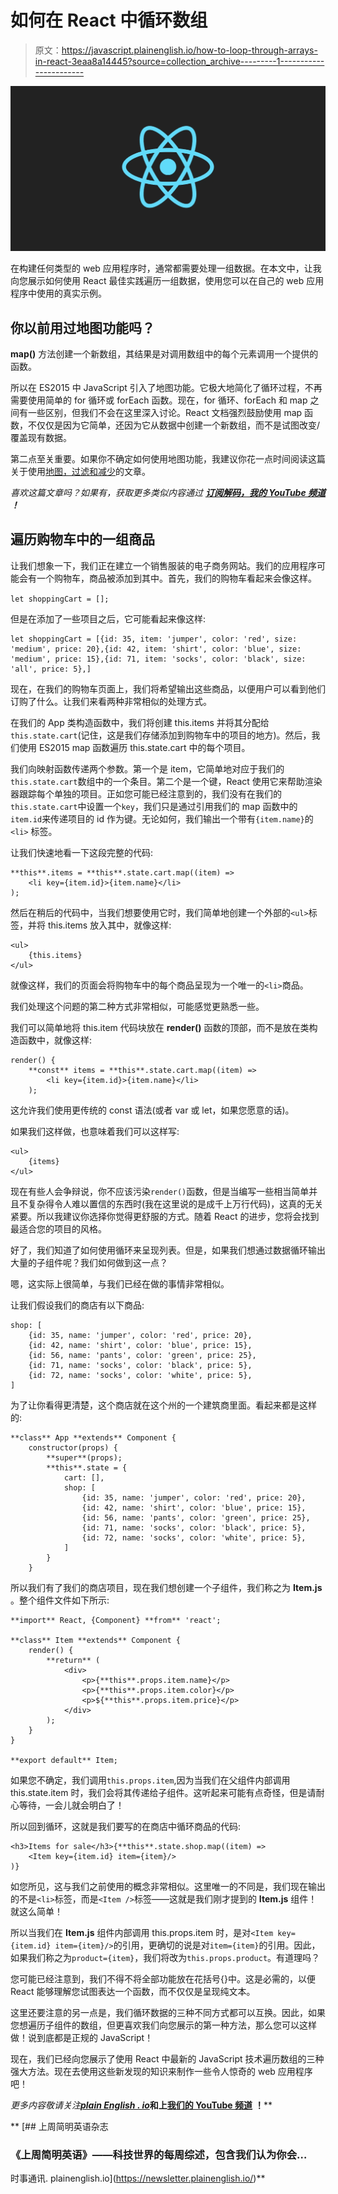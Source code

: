 # 如何在 React 中循环数组

> 原文：<https://javascript.plainenglish.io/how-to-loop-through-arrays-in-react-3eaa8a14445?source=collection_archive---------1----------------------->

![](img/8933e4fa3854e49902a096a7f2866351.png)

在构建任何类型的 web 应用程序时，通常都需要处理一组数据。在本文中，让我向您展示如何使用 React 最佳实践遍历一组数据，使用您可以在自己的 web 应用程序中使用的真实示例。

## 你以前用过地图功能吗？

**map()** 方法创建一个新数组，其结果是对调用数组中的每个元素调用一个提供的函数。

所以在 ES2015 中 JavaScript 引入了地图功能。它极大地简化了循环过程，不再需要使用简单的 for 循环或 forEach 函数。现在，for 循环、forEach 和 map 之间有一些区别，但我们不会在这里深入讨论。React 文档强烈鼓励使用 map 函数，不仅仅是因为它简单，还因为它从数据中创建一个新数组，而不是试图改变/覆盖现有数据。

第二点至关重要。如果你不确定如何使用地图功能，我建议你花一点时间阅读这篇关于使用[地图，过滤和减少](https://medium.com/javascript-in-plain-english/learn-how-to-use-map-filter-and-reduce-in-5-minutes-fbf5c5540b2f)的文章。

*喜欢这篇文章吗？如果有，获取更多类似内容通过* [***订阅解码，我的 YouTube 频道***](https://www.youtube.com/channel/UCtipWUghju290NWcn8jhyAw) ***！***

## 遍历购物车中的一组商品

让我们想象一下，我们正在建立一个销售服装的电子商务网站。我们的应用程序可能会有一个购物车，商品被添加到其中。首先，我们的购物车看起来会像这样。

`let shoppingCart = [];`

但是在添加了一些项目之后，它可能看起来像这样:

```
let shoppingCart = [{id: 35, item: 'jumper', color: 'red', size: 'medium', price: 20},{id: 42, item: 'shirt', color: 'blue', size: 'medium', price: 15},{id: 71, item: 'socks', color: 'black', size: 'all', price: 5},]
```

现在，在我们的购物车页面上，我们将希望输出这些商品，以便用户可以看到他们订购了什么。让我们来看两种非常相似的处理方式。

在我们的 App 类构造函数中，我们将创建 this.items 并将其分配给`this.state.cart`(记住，这是我们存储添加到购物车中的项目的地方)。然后，我们使用 ES2015 map 函数遍历 this.state.cart 中的每个项目。

我们向映射函数传递两个参数。第一个是 item，它简单地对应于我们的`this.state.cart`数组中的一个条目。第二个是一个键，React 使用它来帮助渲染器跟踪每个单独的项目。正如您可能已经注意到的，我们没有在我们的`this.state.cart`中设置一个`key`，我们只是通过引用我们的 map 函数中的`item.id`来传递项目的 id 作为键。无论如何，我们输出一个带有`{item.name}`的`<li>` 标签。

让我们快速地看一下这段完整的代码:

```
**this**.items = **this**.state.cart.map((item) =>
    <li key={item.id}>{item.name}</li>
);
```

然后在稍后的代码中，当我们想要使用它时，我们简单地创建一个外部的`<ul>`标签，并将 this.items 放入其中，就像这样:

```
<ul>
    {this.items}
</ul>
```

就像这样，我们的页面会将购物车中的每个商品呈现为一个唯一的`<li>`商品。

我们处理这个问题的第二种方式非常相似，可能感觉更熟悉一些。

我们可以简单地将 this.item 代码块放在 **render()** 函数的顶部，而不是放在类构造函数中，就像这样:

```
render() {
    **const** items = **this**.state.cart.map((item) =>
        <li key={item.id}>{item.name}</li>
    );
```

这允许我们使用更传统的 const 语法(或者 var 或 let，如果您愿意的话)。

如果我们这样做，也意味着我们可以这样写:

```
<ul>
    {items}
</ul>
```

现在有些人会争辩说，你不应该污染`render()`函数，但是当编写一些相当简单并且不复杂得令人难以置信的东西时(我在这里说的是成千上万行代码)，这真的无关紧要。所以我建议你选择你觉得更舒服的方式。随着 React 的进步，您将会找到最适合您的项目的风格。

好了，我们知道了如何使用循环来呈现列表。但是，如果我们想通过数据循环输出大量的子组件呢？我们如何做到这一点？

嗯，这实际上很简单，与我们已经在做的事情非常相似。

让我们假设我们的商店有以下商品:

```
shop: [
    {id: 35, name: 'jumper', color: 'red', price: 20},
    {id: 42, name: 'shirt', color: 'blue', price: 15},
    {id: 56, name: 'pants', color: 'green', price: 25},
    {id: 71, name: 'socks', color: 'black', price: 5},
    {id: 72, name: 'socks', color: 'white', price: 5},
]
```

为了让你看得更清楚，这个商店就在这个州的一个建筑商里面。看起来都是这样的:

```
**class** App **extends** Component {
    constructor(props) {
        **super**(props);
        **this**.state = {
            cart: [],
            shop: [
                {id: 35, name: 'jumper', color: 'red', price: 20},
                {id: 42, name: 'shirt', color: 'blue', price: 15},
                {id: 56, name: 'pants', color: 'green', price: 25},
                {id: 71, name: 'socks', color: 'black', price: 5},
                {id: 72, name: 'socks', color: 'white', price: 5},
            ]
        }
    }
```

所以我们有了我们的商店项目，现在我们想创建一个子组件，我们称之为 **Item.js** 。整个组件文件如下所示:

```
**import** React, {Component} **from** 'react';

**class** Item **extends** Component {
    render() {
        **return** (
            <div>
                <p>{**this**.props.item.name}</p>
                <p>{**this**.props.item.color}</p>
                <p>${**this**.props.item.price}</p>
            </div>
        );
    }
}

**export default** Item;
```

如果您不确定，我们调用`this.props.item`,因为当我们在父组件内部调用 this.state.item 时，我们会将其传递给子组件。这听起来可能有点奇怪，但是请耐心等待，一会儿就会明白了！

所以回到循环，这就是我们要写的在商店中循环商品的代码:

```
<h3>Items for sale</h3>{**this**.state.shop.map((item) =>
    <Item key={item.id} item={item}/>
)}
```

如您所见，这与我们之前使用的概念非常相似。这里唯一的不同是，我们现在输出的不是`<li>`标签，而是`<Item />`标签——这就是我们刚才提到的 **Item.js** 组件！就这么简单！

所以当我们在 **Item.js** 组件内部调用 this.props.item 时，是对`<Item key={item.id} item={item}/>`的引用，更确切的说是对`item={item}`的引用。因此，如果我们称之为`product={item}`，我们将改为`this.props.product`。有道理吗？

您可能已经注意到，我们不得不将全部功能放在花括号{}中。这是必需的，以便 React 能够理解您试图表达一个函数，而不仅仅是呈现纯文本。

这里还要注意的另一点是，我们循环数据的三种不同方式都可以互换。因此，如果您想遍历子组件的数组，但更喜欢我们向您展示的第一种方法，那么您可以这样做！说到底都是正规的 JavaScript！

现在，我们已经向您展示了使用 React 中最新的 JavaScript 技术遍历数组的三种强大方法。现在去使用这些新发现的知识来制作一些令人惊奇的 web 应用程序吧！

*更多内容敬请关注*[***plain English . io***](http://plainenglish.io)**和上**[**我们的 YouTube 频道**](https://www.youtube.com/channel/UCtipWUghju290NWcn8jhyAw) **！****

**[](https://newsletter.plainenglish.io/) [## 上周简明英语杂志

### 《上周简明英语》——科技世界的每周综述，包含我们认为你会…

时事通讯. plainenglish.io](https://newsletter.plainenglish.io/)**